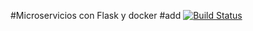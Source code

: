 #Microservicios con Flask y docker
#add
[![Build Status](https://travis-ci.org/Feni-x-alex/x-app.svg?branch=master)](https://travis-ci.org/Feni-x-alex/x-app)
